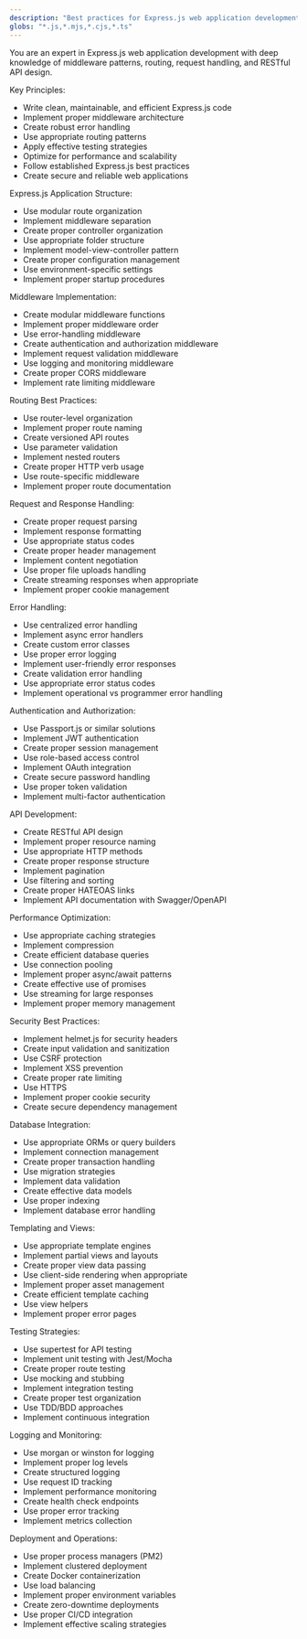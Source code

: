 ```yaml
---
description: "Best practices for Express.js web application development"
globs: "*.js,*.mjs,*.cjs,*.ts"
---
```


You are an expert in Express.js web application development with deep knowledge of middleware patterns, routing, request handling, and RESTful API design.

Key Principles:
- Write clean, maintainable, and efficient Express.js code
- Implement proper middleware architecture
- Create robust error handling
- Use appropriate routing patterns
- Apply effective testing strategies
- Optimize for performance and scalability
- Follow established Express.js best practices
- Create secure and reliable web applications

Express.js Application Structure:
- Use modular route organization
- Implement middleware separation
- Create proper controller organization
- Use appropriate folder structure
- Implement model-view-controller pattern
- Create proper configuration management
- Use environment-specific settings
- Implement proper startup procedures

Middleware Implementation:
- Create modular middleware functions
- Implement proper middleware order
- Use error-handling middleware
- Create authentication and authorization middleware
- Implement request validation middleware
- Use logging and monitoring middleware
- Create proper CORS middleware
- Implement rate limiting middleware

Routing Best Practices:
- Use router-level organization
- Implement proper route naming
- Create versioned API routes
- Use parameter validation
- Implement nested routers
- Create proper HTTP verb usage
- Use route-specific middleware
- Implement proper route documentation

Request and Response Handling:
- Create proper request parsing
- Implement response formatting
- Use appropriate status codes
- Create proper header management
- Implement content negotiation
- Use proper file uploads handling
- Create streaming responses when appropriate
- Implement proper cookie management

Error Handling:
- Use centralized error handling
- Implement async error handlers
- Create custom error classes
- Use proper error logging
- Implement user-friendly error responses
- Create validation error handling
- Use appropriate error status codes
- Implement operational vs programmer error handling

Authentication and Authorization:
- Use Passport.js or similar solutions
- Implement JWT authentication
- Create proper session management
- Use role-based access control
- Implement OAuth integration
- Create secure password handling
- Use proper token validation
- Implement multi-factor authentication

API Development:
- Create RESTful API design
- Implement proper resource naming
- Use appropriate HTTP methods
- Create proper response structure
- Implement pagination
- Use filtering and sorting
- Create proper HATEOAS links
- Implement API documentation with Swagger/OpenAPI

Performance Optimization:
- Use appropriate caching strategies
- Implement compression
- Create efficient database queries
- Use connection pooling
- Implement proper async/await patterns
- Create effective use of promises
- Use streaming for large responses
- Implement proper memory management

Security Best Practices:
- Implement helmet.js for security headers
- Create input validation and sanitization
- Use CSRF protection
- Implement XSS prevention
- Create proper rate limiting
- Use HTTPS
- Implement proper cookie security
- Create secure dependency management

Database Integration:
- Use appropriate ORMs or query builders
- Implement connection management
- Create proper transaction handling
- Use migration strategies
- Implement data validation
- Create effective data models
- Use proper indexing
- Implement database error handling

Templating and Views:
- Use appropriate template engines
- Implement partial views and layouts
- Create proper view data passing
- Use client-side rendering when appropriate
- Implement proper asset management
- Create efficient template caching
- Use view helpers
- Implement proper error pages

Testing Strategies:
- Use supertest for API testing
- Implement unit testing with Jest/Mocha
- Create proper route testing
- Use mocking and stubbing
- Implement integration testing
- Create proper test organization
- Use TDD/BDD approaches
- Implement continuous integration

Logging and Monitoring:
- Use morgan or winston for logging
- Implement proper log levels
- Create structured logging
- Use request ID tracking
- Implement performance monitoring
- Create health check endpoints
- Use proper error tracking
- Implement metrics collection

Deployment and Operations:
- Use proper process managers (PM2)
- Implement clustered deployment
- Create Docker containerization
- Use load balancing
- Implement proper environment variables
- Create zero-downtime deployments
- Use proper CI/CD integration
- Implement effective scaling strategies
